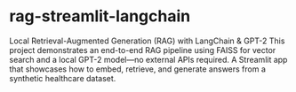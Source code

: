 # rag-streamlit-langchain
Local Retrieval-Augmented Generation (RAG) with LangChain &amp; GPT-2 This project demonstrates an end-to-end RAG pipeline using FAISS for vector search and a local GPT-2 model—no external APIs required. A Streamlit app that showcases how to embed, retrieve, and generate answers from a synthetic healthcare dataset.
